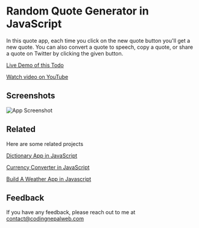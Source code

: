 
# Random Quote Generator in JavaScript

In this quote app, each time you click on the new quote button you'll get a new quote. You can also convert a quote to speech, copy a quote, or share a quote on Twitter by clicking the given button.
 
 [Live Demo of this Todo](https://codingnepalweb.com/demos/random-quote-generator/)
 
 [Watch video on YouTube](https://youtu.be/I0v9ZOY3_0k)

## Screenshots

![App Screenshot](https://img.youtube.com/vi/I0v9ZOY3_0k/maxresdefault.jpg)


## Related

Here are some related projects

[Dictionary App in JavaScript](https://www.youtube.com/watch?v=uqgCF3JIHkA)

[Currency Converter in JavaScript](https://www.youtube.com/watch?v=UY7F37KHyI8)

[Build A Weather App in Javascript](https://www.youtube.com/watch?v=c1r-NqYkFPc)

## Feedback

If you have any feedback, please reach out to me at contact@codingnepalweb.com
